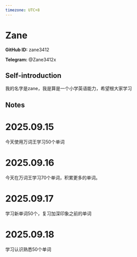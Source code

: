 ```yaml
---
timezone: UTC+8
---
```


# Zane

**GitHub ID:** zane3412

**Telegram:** @Zane3412x

## Self-introduction

我的名字是zane，我是算是一个小学英语能力，希望根大家学习

## Notes
<!-- Content_START -->
# 2025.09.15
<!-- DAILY_CHECKIN_2025-09-15_START -->
今天使用万词王学习50个单词
<!-- DAILY_CHECKIN_2025-09-15_END -->


# 2025.09.16
<!-- DAILY_CHECKIN_2025-09-16_START -->
今天在万词王学习70个单词，积累更多的单词。
<!-- DAILY_CHECKIN_2025-09-16_END -->


# 2025.09.17
<!-- DAILY_CHECKIN_2025-09-17_START -->
学习新单词50个，复习加深印象之前的单词
<!-- DAILY_CHECKIN_2025-09-17_END -->


# 2025.09.18
<!-- DAILY_CHECKIN_2025-09-18_START -->
学习认识熟悉50个单词
<!-- DAILY_CHECKIN_2025-09-18_END -->
<!-- Content_END -->
